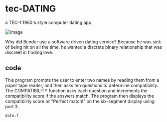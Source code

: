 # tec-DATING
a TEC-1 1960's style computer dating app

 
![image](https://user-images.githubusercontent.com/58069246/211028711-37603d83-15e8-4033-9434-8c6c407bb58e.png)

Why did Bender use a software driven dating service? Because he was sick of being hit on all the time, he wanted a discrete binary relationship that was discreet in finding love.

## code
This program prompts the user to enter two names by reading them from a paper tape reader, and then asks ten questions to determine compatibility. The COMPATIBILITY function asks each question and increments the compatibility score if the answers match. The program then displays the compatibility score or "Perfect match!" on the six-segment display using port 3.

`date.f`
